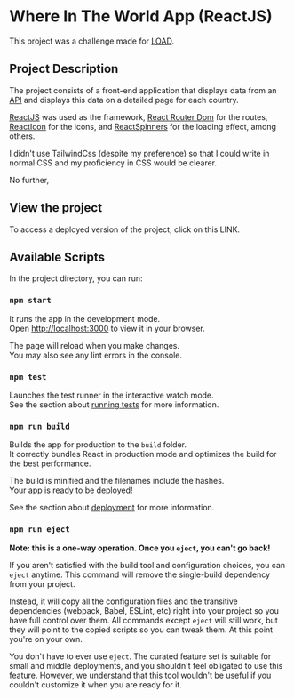 # Where In The World App (ReactJS)

This project was a challenge made for [LOAD](https://www.load.digital/).

## Project Description
The project consists of a front-end application that displays data from an [API](https://restcountries.com/) and displays this data on a detailed page for each country.

[ReactJS](https://react.dev/) was used as the framework, [React Router Dom](https://reactrouter.com/en/main) for the routes, [ReactIcon](https://react-icons.github.io/react-icons/) for the icons, and [ReactSpinners](https://www.davidhu.io/react-spinners/) for the loading effect, among others.

I didn't use TailwindCss (despite my preference) so that I could write in normal CSS and my proficiency in CSS would be clearer.

No further,

## View the project
To access a deployed version of the project, click on this LINK.

## Available Scripts

In the project directory, you can run:

### `npm start`

It runs the app in the development mode.\
Open [http://localhost:3000](http://localhost:3000) to view it in your browser.

The page will reload when you make changes.\
You may also see any lint errors in the console.

### `npm test`

Launches the test runner in the interactive watch mode.\
See the section about [running tests](https://facebook.github.io/create-react-app/docs/running-tests) for more information.

### `npm run build`

Builds the app for production to the `build` folder.\
It correctly bundles React in production mode and optimizes the build for the best performance.

The build is minified and the filenames include the hashes.\
Your app is ready to be deployed!

See the section about [deployment](https://facebook.github.io/create-react-app/docs/deployment) for more information.

### `npm run eject`

**Note: this is a one-way operation. Once you `eject`, you can't go back!**

If you aren't satisfied with the build tool and configuration choices, you can `eject` anytime. This command will remove the single-build dependency from your project.

Instead, it will copy all the configuration files and the transitive dependencies (webpack, Babel, ESLint, etc) right into your project so you have full control over them. All commands except `eject` will still work, but they will point to the copied scripts so you can tweak them. At this point you're on your own.

You don't have to ever use `eject`. The curated feature set is suitable for small and middle deployments, and you shouldn't feel obligated to use this feature. However, we understand that this tool wouldn't be useful if you couldn't customize it when you are ready for it.

